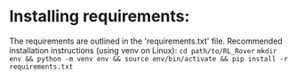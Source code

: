 # Installing requirements:
The requirements are outlined in the 'requirements.txt' file.
Recommended installation instructions (using venv on Linux):
`cd path/to/RL_Rover`
`mkdir env && python -m venv env && source env/bin/activate && pip install -r requirements.txt`
